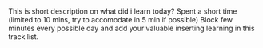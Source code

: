 # 

This is short description on what did i learn today? Spent a short time (limited to 10 mins, try to accomodate in 5 min if possible) Block few minutes every possible day and add your valuable inserting learning in this track list.
